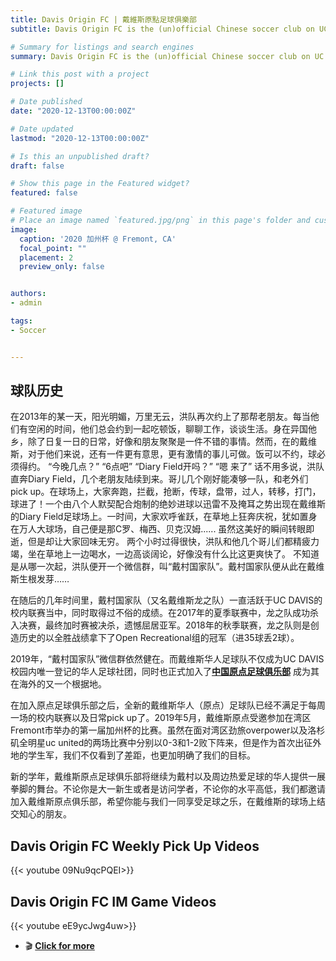 ```yaml
---
title: Davis Origin FC | 戴維斯原點足球俱樂部 
subtitle: Davis Origin FC is the (un)official Chinese soccer club on UC Davis campus.

# Summary for listings and search engines
summary: Davis Origin FC is the (un)official Chinese soccer club on UC Davis campus. Please enjoy the videos.

# Link this post with a project
projects: []

# Date published
date: "2020-12-13T00:00:00Z"

# Date updated
lastmod: "2020-12-13T00:00:00Z"

# Is this an unpublished draft?
draft: false

# Show this page in the Featured widget?
featured: false

# Featured image
# Place an image named `featured.jpg/png` in this page's folder and customize its options here.
image:
  caption: '2020 加州杯 @ Fremont, CA'
  focal_point: ""
  placement: 2
  preview_only: false


authors:
- admin

tags:
- Soccer


---
```


## 球队历史

在2013年的某一天，阳光明媚，万里无云，洪队再次约上了那帮老朋友。每当他们有空闲的时间，他们总会约到一起吃顿饭，聊聊工作，谈谈生活。身在异国他乡，除了日复一日的日常，好像和朋友聚聚是一件不错的事情。然而，在的戴维斯，对于他们来说，还有一件更有意思，更有激情的事儿可做。饭可以不约，球必须得约。
“今晚几点？”
“6点吧”
“Diary Field开吗？”
“嗯 来了”
话不用多说，洪队直奔Diary Field，几个老朋友陆续到来。哥儿几个刚好能凑够一队，和老外们pick up。在球场上，大家奔跑，拦截，抢断，传球，盘带，过人，转移，打门，球进了！一个由八个人默契配合炮制的绝妙进球以迅雷不及掩耳之势出现在戴维斯的Diary Field足球场上。一时间，大家欢呼雀跃，在草地上狂奔庆祝，犹如置身在万人大球场，自己便是那C罗、梅西、贝克汉姆......
虽然这美好的瞬间转眼即逝，但是却让大家回味无穷。
两个小时过得很快，洪队和他几个哥儿们都精疲力竭，坐在草地上一边喝水，一边高谈阔论，好像没有什么比这更爽快了。
不知道是从哪一次起，洪队便开一个微信群，叫“戴村国家队”。戴村国家队便从此在戴维斯生根发芽……

在随后的几年时间里，戴村国家队（又名戴维斯龙之队）一直活跃于UC DAVIS的校内联赛当中，同时取得过不俗的成绩。在2017年的夏季联赛中，龙之队成功杀入决赛，最终加时赛被决杀，遗憾屈居亚军。2018年的秋季联赛，龙之队则是创造历史的以全胜战绩拿下了Open Recreational组的冠军（进35球丢2球）。

2019年，“戴村国家队”微信群依然健在。而戴维斯华人足球队不仅成为UC DAVIS校园内唯一登记的华人足球社团，同时也正式加入了[**中国原点足球俱乐部**](http://www.originfc.com/about) 成为其在海外的又一个根据地。

在加入原点足球俱乐部之后，全新的戴维斯华人（原点）足球队已经不满足于每周一场的校内联赛以及日常pick up了。2019年5月，戴维斯原点受邀参加在湾区Fremont市举办的第一届加州杯的比赛。虽然在面对湾区劲旅overpower以及洛杉矶全明星uc united的两场比赛中分别以0-3和1-2败下阵来，但是作为首次出征外地的学生军，我们不仅看到了差距，也更加明确了我们的目标。

新的学年，戴维斯原点足球俱乐部将继续为戴村以及周边热爱足球的华人提供一展拳脚的舞台。不论你是大一新生或者是访问学者，不论你的水平高低，我们都邀请加入戴维斯原点俱乐部，希望你能与我们一同享受足球之乐，在戴维斯的球场上结交知心的朋友。

## Davis Origin FC Weekly Pick Up Videos

{{< youtube 09Nu9qcPQEI>}}


## Davis Origin FC IM Game Videos

{{< youtube eE9ycJwg4uw>}}


- 🎬 [**Click for more**](https://www.youtube.com/watch?v=EmYgBzQSEgg&list=PLgKRYiRDTMTmDGVUaa9S-WPLELBP39xHq)



